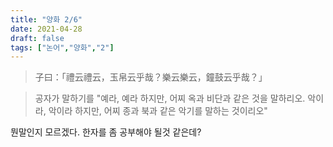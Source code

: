 ```yaml
---
title: "양화 2/6"
date: 2021-04-28
draft: false
tags: ["논어","양화","2"]
---
```


> 子曰：「禮云禮云，玉帛云乎哉？樂云樂云，鐘鼓云乎哉？」

> 공자가 말하기를 "예라, 예라 하지만, 어찌 옥과 비단과 같은 것을 말하리오. 악이라, 악이라 하지만, 어찌 종과 북과 같은 악기를 말하는 것이리오"

뭔말인지 모르겠다. 한자를 좀 공부해야 될것 같은데?
